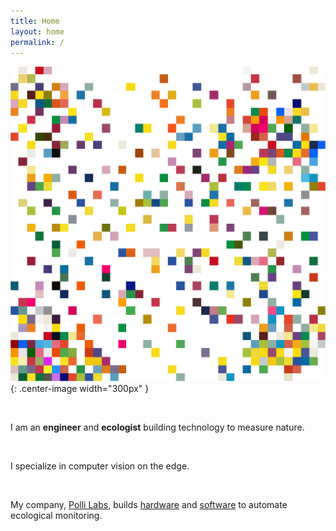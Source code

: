 ```yaml
---
title: Home
layout: home
permalink: /
---
```


<!-- ![Slip Moon](/assets/img/stereoscopes/600x/Slip_Moon.jpg) -->
![4243](/assets/img/combinatorics/fullsize/Field.1.png){: .center-image width="300px" }

<br>

I am an **engineer** and **ecologist** building technology to measure nature.

<br>

I specialize in computer vision on the edge.

<br>

My company, [Polli Labs](https://polli.ai), builds [hardware](https://polli.ai/hardware) and [software](https://polli.ai/software) to automate ecological monitoring.

<br>
